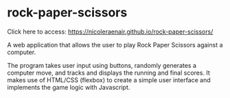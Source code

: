 # rock-paper-scissors

Click here to access: https://nicoleraenair.github.io/rock-paper-scissors/

A web application that allows the user to play Rock Paper Scissors against a computer.

The program takes user input using buttons, randomly generates a computer move, and tracks and displays the running and final scores. It makes use of HTML/CSS (flexbox) to create a simple user interface and implements the game logic with Javascript.

